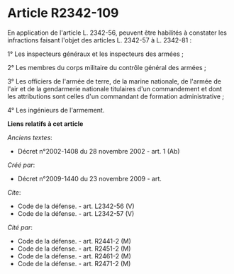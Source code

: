 # Article R2342-109

En application de l'article L. 2342-56, peuvent être habilités à constater les infractions faisant l'objet des articles L.
2342-57 à L. 2342-81 : 

1° Les inspecteurs généraux et les inspecteurs des armées ; 

2° Les membres du corps militaire du contrôle général des armées ; 

3° Les officiers de l'armée de terre, de la marine nationale, de l'armée de l'air et de la gendarmerie nationale titulaires
d'un commandement et dont les attributions sont celles d'un commandant de formation administrative ; 

4° Les ingénieurs de l'armement.

**Liens relatifs à cet article**

_Anciens textes_:

  - Décret n°2002-1408 du 28 novembre 2002 - art. 1 (Ab)

_Créé par_:

  - Décret n°2009-1440 du 23 novembre 2009 - art.

_Cite_:

  - Code de la défense. - art. L2342-56 (V)
  - Code de la défense. - art. L2342-57 (V)

_Cité par_:

  - Code de la défense. - art. R2441-2 (M)
  - Code de la défense. - art. R2451-2 (M)
  - Code de la défense. - art. R2461-2 (M)
  - Code de la défense. - art. R2471-2 (M)
